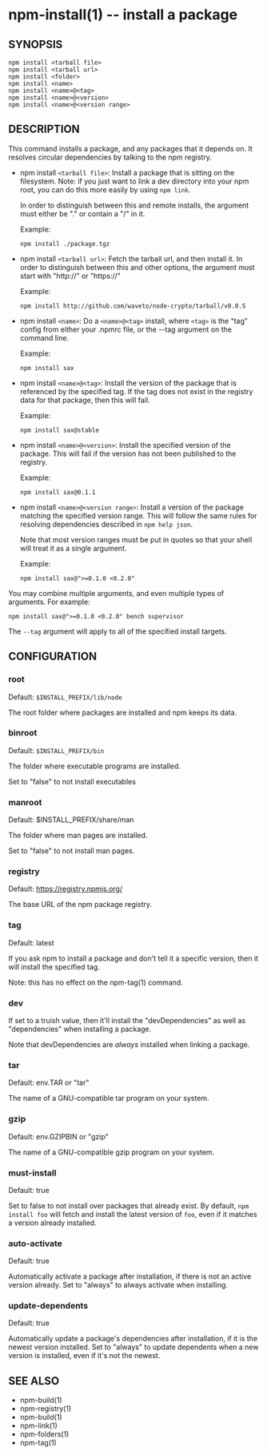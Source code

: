 npm-install(1) -- install a package
===================================

## SYNOPSIS

    npm install <tarball file>
    npm install <tarball url>
    npm install <folder>
    npm install <name>
    npm install <name>@<tag>
    npm install <name>@<version>
    npm install <name>@<version range>

## DESCRIPTION

This command installs a package, and any packages that it depends on.  It
resolves circular dependencies by talking to the npm registry.

* npm install `<tarball file>`:
  Install a package that is sitting on the filesystem.  Note: if you just want
  to link a dev directory into your npm root, you can do this more easily by
  using `npm link`.

  In order to distinguish between this and remote installs, the argument
  must either be "." or contain a "/" in it.

  Example:

      npm install ./package.tgz

* npm install `<tarball url>`:
  Fetch the tarball url, and then install it.  In order to distinguish between
  this and other options, the argument must start with "http://" or "https://"

  Example:

      npm install http://github.com/waveto/node-crypto/tarball/v0.0.5

* npm install `<name>`:
  Do a `<name>@<tag>` install, where `<tag>` is the "tag" config from either your
  .npmrc file, or the --tag argument on the command line.

  Example:

      npm install sax

* npm install `<name>@<tag>`:
  Install the version of the package that is referenced by the specified tag.
  If the tag does not exist in the registry data for that package, then this
  will fail.

  Example:

      npm install sax@stable

* npm install `<name>@<version>`:
  Install the specified version of the package.  This will fail if the version
  has not been published to the registry.

  Example:

      npm install sax@0.1.1

* npm install `<name>@<version range>`:
  Install a version of the package matching the specified version range.  This
  will follow the same rules for resolving dependencies described in `npm help json`.

  Note that most version ranges must be put in quotes so that your shell will
  treat it as a single argument.

  Example:

      npm install sax@">=0.1.0 <0.2.0"

You may combine multiple arguments, and even multiple types of arguments.  For example:

    npm install sax@">=0.1.0 <0.2.0" bench supervisor

The `--tag` argument will apply to all of the specified install targets.

## CONFIGURATION

### root

Default: `$INSTALL_PREFIX/lib/node`

The root folder where packages are installed and npm keeps its data.

### binroot

Default: `$INSTALL_PREFIX/bin`

The folder where executable programs are installed.

Set to "false" to not install executables

### manroot

Default: $INSTALL_PREFIX/share/man

The folder where man pages are installed.

Set to "false" to not install man pages.

### registry

Default: https://registry.npmjs.org/

The base URL of the npm package registry.

### tag

Default: latest

If you ask npm to install a package and don't tell it a specific version, then
it will install the specified tag.

Note: this has no effect on the npm-tag(1) command.

### dev

If set to a truish value, then it'll install the "devDependencies" as well as
"dependencies" when installing a package.

Note that devDependencies are *always* installed when linking a package.

### tar

Default: env.TAR or "tar"

The name of a GNU-compatible tar program on your system.

### gzip

Default: env.GZIPBIN or "gzip"

The name of a GNU-compatible gzip program on your system.

### must-install

Default: true

Set to false to not install over packages that already exist.  By
default, `npm install foo` will fetch and install the latest version of
`foo`, even if it matches a version already installed.

### auto-activate

Default: true

Automatically activate a package after installation, if there is not an active
version already.  Set to "always" to always activate when installing.

### update-dependents

Default: true

Automatically update a package's dependencies after installation, if it is the
newest version installed. Set to "always" to update dependents when a new
version is installed, even if it's not the newest.

## SEE ALSO

* npm-build(1)
* npm-registry(1)
* npm-build(1)
* npm-link(1)
* npm-folders(1)
* npm-tag(1)
